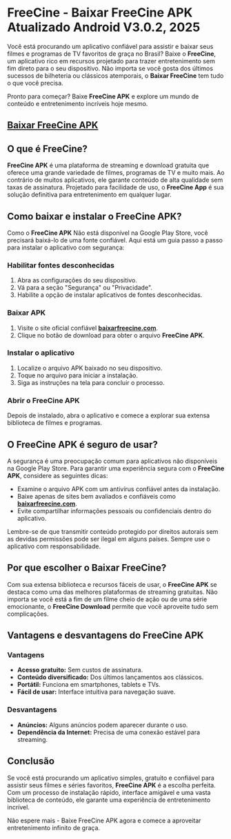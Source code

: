 # FreeCine - Baixar FreeCine APK Atualizado Android V3.0.2, 2025

Você está procurando um aplicativo confiável para assistir e baixar seus filmes e programas de TV favoritos de graça no Brasil? Baixe o **FreeCine**, um aplicativo rico em recursos projetado para trazer entretenimento sem fim direto para o seu dispositivo. Não importa se você gosta dos últimos sucessos de bilheteria ou clássicos atemporais, o **Baixar FreeCine** tem tudo o que você precisa.

Pronto para começar? Baixe **FreeCine APK** e explore um mundo de conteúdo e entretenimento incríveis hoje mesmo.

## [Baixar FreeCine APK](https://baixarfreecine.com/)

## O que é FreeCine?
**FreeCine APK** é uma plataforma de streaming e download gratuita que oferece uma grande variedade de filmes, programas de TV e muito mais. Ao contrário de muitos aplicativos, ele garante conteúdo de alta qualidade sem taxas de assinatura. Projetado para facilidade de uso, o **FreeCine App** é sua solução definitiva para entretenimento em qualquer lugar.

## Como baixar e instalar o FreeCine APK?

Como o **FreeCine APK** Não está disponível na Google Play Store, você precisará baixá-lo de uma fonte confiável. Aqui está um guia passo a passo para instalar o aplicativo com segurança:

### Habilitar fontes desconhecidas
1. Abra as configurações do seu dispositivo.
2. Vá para a seção "Segurança" ou "Privacidade".
3. Habilite a opção de instalar aplicativos de fontes desconhecidas.

### Baixar APK
1. Visite o site oficial confiável **[baixarfreecine.com](https://baixarfreecine.com/)**.
2. Clique no botão de download para obter o arquivo **FreeCine APK**.

### Instalar o aplicativo
1. Localize o arquivo APK baixado no seu dispositivo.
2. Toque no arquivo para iniciar a instalação.
3. Siga as instruções na tela para concluir o processo.

### Abrir o FreeCine APK
Depois de instalado, abra o aplicativo e comece a explorar sua extensa biblioteca de filmes e programas.

## O FreeCine APK é seguro de usar?

A segurança é uma preocupação comum para aplicativos não disponíveis na Google Play Store. Para garantir uma experiência segura com o **FreeCine APK**, considere as seguintes dicas:

- Examine o arquivo APK com um antivírus confiável antes da instalação.
- Baixe apenas de sites bem avaliados e confiáveis ​​como **[baixarfreecine.com](https://baixarfreecine.com/)**.
- Evite compartilhar informações pessoais ou confidenciais dentro do aplicativo.

Lembre-se de que transmitir conteúdo protegido por direitos autorais sem as devidas permissões pode ser ilegal em alguns países. Sempre use o aplicativo com responsabilidade.

## Por que escolher o Baixar FreeCine?

Com sua extensa biblioteca e recursos fáceis de usar, o **FreeCine APK** se destaca como uma das melhores plataformas de streaming gratuitas. Não importa se você está a fim de um filme cheio de ação ou de uma série emocionante, o **FreeCine Download** permite que você aproveite tudo sem complicações.

## Vantagens e desvantagens do FreeCine APK

### Vantagens
- **Acesso gratuito:** Sem custos de assinatura.
- **Conteúdo diversificado:** Dos últimos lançamentos aos clássicos.
- **Portátil:** Funciona em smartphones, tablets e TVs.
- **Fácil de usar:** Interface intuitiva para navegação suave.

### Desvantagens
- **Anúncios:** Alguns anúncios podem aparecer durante o uso.
- **Dependência da Internet:** Precisa de uma conexão estável para streaming.

## Conclusão

Se você está procurando um aplicativo simples, gratuito e confiável para assistir seus filmes e séries favoritos, **FreeCine APK** é a escolha perfeita. Com um processo de instalação rápido, interface amigável e uma vasta biblioteca de conteúdo, ele garante uma experiência de entretenimento incrível.

Não espere mais - Baixe FreeCine APK agora e comece a aproveitar entretenimento infinito de graça.
